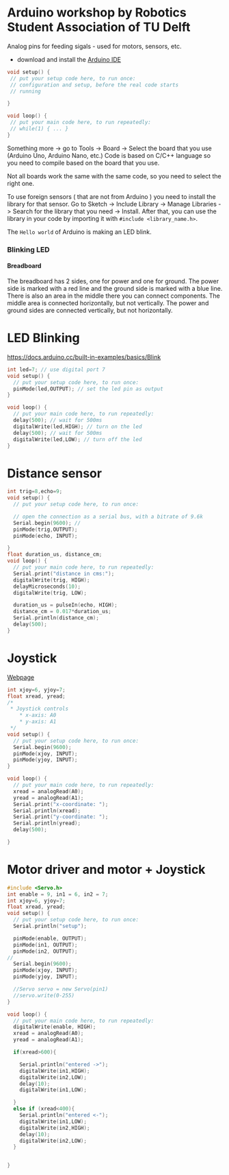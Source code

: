 # Arduino workshop by Robotics Student Association of TU Delft

Analog pins for feeding sigals - used for motors, sensors, etc.

- download and install the [Arduino IDE](https://www.arduino.cc/en/Main/Software)

```ino
void setup() {
 // put your setup code here, to run once:
 // configuration and setup, before the real code starts
 // running

}

void loop() {
 // put your main code here, to run repeatedly:
 // while(1) { ... }
}
```

Something more -> go to Tools -> Board -> Select the board that you use (Arduino Uno, Arduino Nano, etc.)
Code is based on C/C++ language so you need to compile based on the board that you use.

Not all boards work the same with the same code, so you need to select the right one.

To use foreign sensors ( that are not from Arduino ) you need to install the library for that sensor. Go to Sketch -> Include Library -> Manage Libraries -> Search for the library that you need -> Install. After that, you can use the library in your code by importing it with `#include <library_name.h>`.

The `Hello world` of Arduino is making an LED blink.

### Blinking LED

#### Breadboard

The breadboard has 2 sides, one for power and one for ground. The power side is marked with a red line and the ground side is marked with a blue line.
There is also an area in the middle there you can connect components. The middle area is connected horizontally, but not vertically. The power and ground sides are connected vertically, but not horizontally.

# LED Blinking

https://docs.arduino.cc/built-in-examples/basics/Blink

```ino
int led=7; // use digital port 7
void setup() {
  // put your setup code here, to run once:
  pinMode(led,OUTPUT); // set the led pin as output
}

void loop() {
  // put your main code here, to run repeatedly:
  delay(500); // wait for 500ms
  digitalWrite(led,HIGH); // turn on the led
  delay(500); // wait for 500ms
  digitalWrite(led,LOW); // turn off the led
}
```

# Distance sensor

```ino
int trig=8,echo=9;
void setup() {
  // put your setup code here, to run once:

  // open the connection as a serial bus, with a bitrate of 9.6k
  Serial.begin(9600); //
  pinMode(trig,OUTPUT);
  pinMode(echo, INPUT);

}
float duration_us, distance_cm;
void loop() {
  // put your main code here, to run repeatedly:
  Serial.print("distance in cms:");
  digitalWrite(trig, HIGH);
  delayMicroseconds(10);
  digitalWrite(trig, LOW);

  duration_us = pulseIn(echo, HIGH);
  distance_cm = 0.017*duration_us;
  Serial.println(distance_cm);
  delay(500);
}

```

# Joystick

[Webpage](https://arduinogetstarted.com/tutorials/arduino-joystick)

```ino
int xjoy=6, yjoy=7;
float xread, yread;
/*
 * Joystick controls
    * x-axis: A0
    * y-axis: A1
 */
void setup() {
  // put your setup code here, to run once:
  Serial.begin(9600);
  pinMode(xjoy, INPUT);
  pinMode(yjoy, INPUT);
}

void loop() {
  // put your main code here, to run repeatedly:
  xread = analogRead(A0);
  yread = analogRead(A1);
  Serial.print("x-coordinate: ");
  Serial.println(xread);
  Serial.print("y-coordinate: ");
  Serial.println(yread);
  delay(500);

}

```

# Motor driver and motor + Joystick

```ino
#include <Servo.h>
int enable = 9, in1 = 6, in2 = 7;
int xjoy=6, yjoy=7;
float xread, yread;
void setup() {
  // put your setup code here, to run once:
  Serial.println("setup");

  pinMode(enable, OUTPUT);
  pinMode(in1, OUTPUT);
  pinMode(in2, OUTPUT);
//
  Serial.begin(9600);
  pinMode(xjoy, INPUT);
  pinMode(yjoy, INPUT);

  //Servo servo = new Servo(pin1)
  //servo.write(0-255)
}

void loop() {
  // put your main code here, to run repeatedly:
  digitalWrite(enable, HIGH);
  xread = analogRead(A0);
  yread = analogRead(A1);

  if(xread>600){

    Serial.println("entered ->");
    digitalWrite(in1,HIGH);
    digitalWrite(in2,LOW);
    delay(10);
    digitalWrite(in1,LOW);

  }
  else if (xread<400){
    Serial.println("entered <-");
    digitalWrite(in1,LOW);
    digitalWrite(in2,HIGH);
    delay(10);
    digitalWrite(in2,LOW);
  }


}
```
